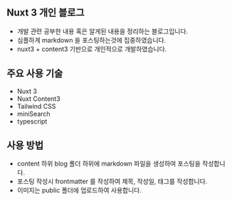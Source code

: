 ## Nuxt 3 개인 블로그 
- 개발 관련 공부한 내용 혹은 알게된 내용을 정리하는 블로그입니다.
- 심플하게 markdown 을 포스팅하는것에 집중하였습니다. 
- nuxt3 + content3 기반으로 개인적으로 개발하였습니다.  

## 주요 사용 기술
- Nuxt 3
- Nuxt Content3
- Tailwind CSS
- miniSearch
- typescript

## 사용 방법
- content 하위 blog 폴더 하위에 markdown 파일을 생성하여 포스팅을 작성합니다.
- 포스팅 작성시 frontmatter 를 작성하여 제목, 작성일, 태그를 작성합니다.
- 이미지는 public 폴더에 업로드하여 사용합니다.


